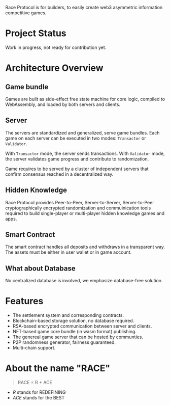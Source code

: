 Race Protocol is for builders, to easily create web3 asymmetric information competitive games.

# Project Status

Work in progress, not ready for contribution yet.

# Architecture Overview

## Game bundle

Games are built as side-effect free state machine for core logic,
compiled to WebAssembly, and loaded by both servers and clients.

## Server

The servers are standardized and generalized, serve game bundles.
Each game on each server can be executed in two modes: `Transactor` or
`Validator`.

With `Transactor` mode, the server sends transactions.  With
`Validator` mode, the server validates game progress and contribute
to randomization.

Game requires to be served by a cluster of independent servers that
confirm consensus reached in a decentralized way.

## Hidden Knowledge

Race Protocol provides Peer-to-Peer, Server-to-Server, Server-to-Peer
cryptographically encrypted randomization and commuinication tools
required to build single-player or multi-player hidden knowledge games and apps.

## Smart Contract

The smart contract handles all deposits and withdraws in a transparent way.
The assets must be either in user wallet or in game account.

## What about Database

No centralized database is involved, we emphasize database-free solution.

# Features

- The settlement system and corresponding contracts.
- Blockchain-based storage solution, no database required.
- RSA-based encrypted communication between server and clients.
- NFT-based game core bundle (in wasm format) publishing.
- The genereal game server that can be hosted by communties.
- P2P randomness generator,  fairness guaranteed.
- Multi-chain support.

# About the name "RACE"
> RACE = R + ACE

- *R* stands for REDEFINING
- *ACE* stands for the BEST
